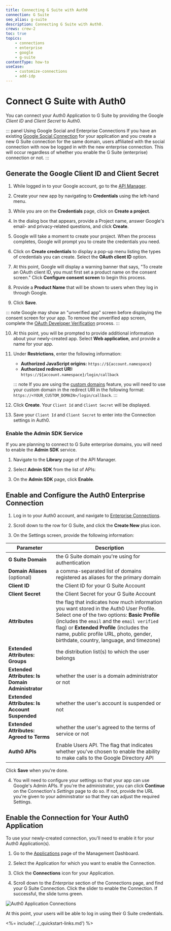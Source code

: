 ```yaml
---
title: Connecting G Suite with Auth0
connection: G Suite
seo_alias: g-suite
description: Connecting G Suite with Auth0.
crews: crew-2
toc: true
topics:
    - connections
    - enterprise
    - google
    - g-suite
contentType: how-to
useCase:
    - customize-connections
    - add-idp
---
```


# Connect G Suite with Auth0

You can connect your Auth0 Application to G Suite by providing the Google *Client ID* and *Client Secret* to Auth0.

::: panel Using Google Social and Enterprise Connections
If you have an existing [Google Social Connection](/connections/social/google) for your application and you create a new G Suite connection for the same domain, users affiliated with the social connection with now be logged in with the new enterprise connection. This will occur regardless of whether you enable the G Suite (enterprise) connection or not.
:::

## Generate the Google Client ID and Client Secret

1. While logged in to your Google account, go to the [API Manager](https://console.developers.google.com/projectselector/apis/credentials).

2. Create your new app by navigating to **Credentials** using the left-hand menu.

3. While you are on the **Credentials** page, click on **Create a project**.

4. In the dialog box that appears, provide a Project name, answer Google's email- and privacy-related questions, and click **Create**.

5. Google will take a moment to create your project. When the process completes, Google will prompt you to create the credentials you need.

6. Click on **Create credentials** to display a pop-up menu listing the types of credentials you can create. Select the **OAuth client ID** option.

7. At this point, Google will display a warning banner that says, "To create an OAuth client ID, you must first set a product name on the consent screen." Click **Configure consent screen** to begin this process.

8. Provide a **Product Name** that will be shown to users when they log in through Google.

9. Click **Save**.

::: note
Google may show an "unverified app" screen before displaying the consent screen for your app. To remove the unverified app screen, complete the [OAuth Developer Verification](https://support.google.com/code/contact/oauth_app_verification) process.
:::

10. At this point, you will be prompted to provide additional information about your newly-created app. Select **Web application**, and provide a name for your app.

12. Under **Restrictions**, enter the following information:

    * **Authorized JavaScript origins:** `https://${account.namespace}`
    * **Authorized redirect URI:** `https://${account.namespace}/login/callback`

    ::: note
    If you are using the [custom domains](/custom-domains) feature, you will need to use your custom domain in the redirect URI in the following format: `https://<YOUR_CUSTOM_DOMAIN>/login/callback`.
    :::

13. Click **Create**. Your `Client Id` and `Client Secret` will be displayed.

12. Save your `Client Id` and `Client Secret` to enter into the Connection settings in Auth0.

### Enable the Admin SDK Service

If you are planning to connect to G Suite enterprise domains, you will need to enable the **Admin SDK** service.

1. Navigate to the **Library** page of the API Manager.

2. Select **Admin SDK** from the list of APIs:

3. On the **Admin SDK** page, click **Enable**.

## Enable and Configure the Auth0 Enterprise Connection

1. Log in to your Auth0 account, and navigate to [Enterprise Connections](${manage_url}/#/connections/enterprise).

2. Scroll down to the row for G Suite, and click the **Create New** plus icon.

3. On the Settings screen, provide the following information:

| Parameter | Description |
| - | - |
| **G Suite Domain** | the G Suite domain you're using for authentication |
| **Domain Aliases** (optional) | a comma-separated list of domains registered as aliases for the primary domain |
| **Client ID** | the Client ID for your G Suite Account |
| **Client Secret** | the Client Secret for your G Suite Account |
| **Attributes** | the flag that indicates how much information you want stored in the Auth0 User Profile. Select one of the two options: **Basic Profile** (includes the `email` and the `email verified` flag) or **Extended Profile** (includes the name, public profile URL, photo, gender, birthdate, country, language, and timezone) |
| **Extended Attributes: Groups** | the distribution list(s) to which the user belongs |
| **Extended Attributes: Is Domain Administrator** | whether the user is a domain administrator or not |
| **Extended Attributes: Is Account Suspended**  | whether the user's account is suspended or not |
| **Extended Attributes: Agreed to Terms** | whether the user's agreed to the terms of service or not |
| **Auth0 APIs** | Enable Users API. The flag that indicates whether you've chosen to enable the ability to make calls to the Google Directory API |

Click **Save** when you're done.

4. You will need to configure your settings so that your app can use Google's Admin APIs. If you're the administrator, you can click **Continue** on the Connection's *Settings* page to do so. If not, provide the URL you're given to your administrator so that they can adjust the required Settings.

## Enable the Connection for Your Auth0 Application

To use your newly-created connection, you'll need to enable it for your Auth0 Application(s).

1. Go to the [Applications](${manage_url}/#/applications) page of the Management Dashboard.

2. Select the Application for which you want to enable the Connection.

3. Click the **Connections** icon for your Application.

4. Scroll down to the *Enterprise* section of the Connections page, and find your G Suite Connection. Click the slider to enable the Connection. If successful, the slide turns green.

![Auth0 Application Connections](/media/articles/connections/enterprise/google/client-connection.png)

At this point, your users will be able to log in using their G Suite credentials.

<%= include('../_quickstart-links.md') %>
